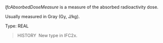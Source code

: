 ﻿_IfcAbsorbedDoseMeasure_ is a measure of the absorbed radioactivity dose.

Usually measured in Gray (Gy, J/kg).

Type: REAL

> HISTORY&nbsp; New type in IFC2x.